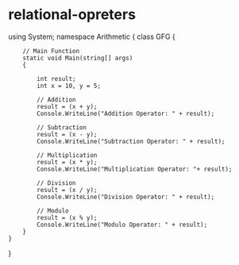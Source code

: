 # relational-opreters
using System;
namespace Arithmetic
{
    class GFG
    {
         
        // Main Function
        static void Main(string[] args)
        {
             
            int result;
            int x = 10, y = 5;
             
            // Addition
            result = (x + y);
            Console.WriteLine("Addition Operator: " + result);
             
            // Subtraction
            result = (x - y);
            Console.WriteLine("Subtraction Operator: " + result);
             
            // Multiplication
            result = (x * y);
            Console.WriteLine("Multiplication Operator: "+ result);
             
            // Division
            result = (x / y);
            Console.WriteLine("Division Operator: " + result);
             
            // Modulo
            result = (x % y);
            Console.WriteLine("Modulo Operator: " + result);
        }
    }
}
